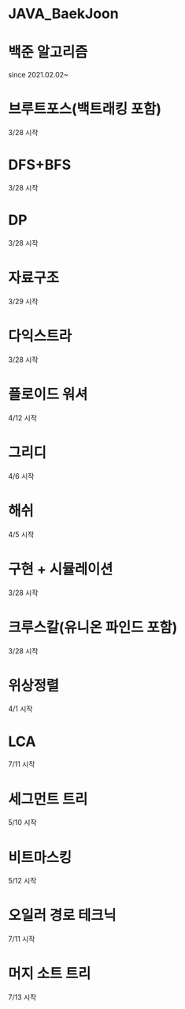 # JAVA_BaekJoon
# 백준 알고리즘
since 2021.02.02~

# 브루트포스(백트래킹 포함) 
3/28 시작

# DFS+BFS 
3/28 시작

# DP 
3/28 시작

# 자료구조 
3/29 시작

# 다익스트라
3/28 시작

# 플로이드 워셔
4/12 시작

# 그리디
4/6 시작

# 해쉬 
4/5 시작

# 구현 + 시뮬레이션
3/28 시작

# 크루스칼(유니온 파인드 포함) 
3/28 시작

# 위상정렬 
4/1 시작

# LCA
7/11 시작

# 세그먼트 트리
5/10 시작

# 비트마스킹
5/12 시작

# 오일러 경로 테크닉
7/11 시작

# 머지 소트 트리
7/13 시작
